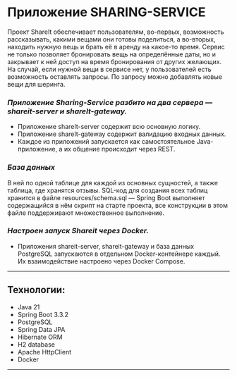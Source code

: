 # Приложение SHARING-SERVICE

Проект ShareIt обеспечивает пользователям, во-первых, возможность рассказывать, какими вещами они готовы поделиться, а во-вторых, находить нужную вещь и брать её в аренду на какое-то время. 
Сервис не только позволяет бронировать вещь на определённые даты, но и закрывает к ней доступ на время бронирования от других желающих. На случай, если нужной вещи в сервисе нет, у пользователей есть возможность оставлять запросы. По запросу можно добавлять новые вещи для шеринга.

### **_Приложение Sharing-Service разбито на два сервера — shareit-server и shareIt-gateway._**

* Приложение shareIt-server содержит всю основную логику.
* Приложение shareIt-gateway содержит валидацию входных данных.
* Каждое из приложений запускается как самостоятельное Java-приложение, а их общение происходит через REST.

### **_База данных_**

В ней по одной таблице для каждой из основных сущностей, а также таблица, где хранятся отзывы.
SQL-код для создания всех таблиц хранится в файле resources/schema.sql — Spring Boot выполняет
содержащийся в нём скрипт на старте проекта, все конструкции в этом файле поддерживают
множественное выполнение.

### **_Настроен запуск Shareit через Docker._**

* Приложения shareit-server, shareit-gateway и база данных PostgreSQL запускаются 
в отдельном Docker-контейнере каждый. Их взаимодействие настроено через Docker Compose.

---
## Технологии:

- Java 21
- Spring Boot 3.3.2
- PostgreSQL
- Spring Data JPA
- Hibernate ORM
- H2 database
- Apache HttpClient
- Docker

---
